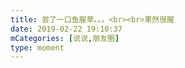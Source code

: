 ```yaml
---
title: 尝了一口鱼腥草。。。<br><br>果然很腥
date: 2019-02-22 19:10:37
mCategories: [说说,朋友圈]
type: moment
---
```


<div id="pics-20190222191037"></div>

<script>
var data = [
    {"link": "2019-02-22_000000.jpeg", "type": "shuoshuo"}
];
picsRender(data, "pics-20190222191037");
</script>
